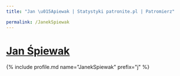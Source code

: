 ```yaml
---
title: "Jan \u015Apiewak | Statystyki patronite.pl | Patromierz"

permalink: /JanekSpiewak
---
```


# [Jan Śpiewak](https://patronite.pl/JanekSpiewak)

{% include profile.md name="JanekSpiewak" prefix="j" %}
